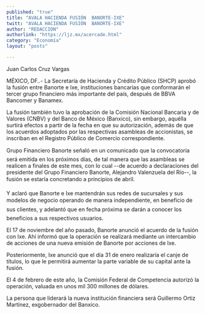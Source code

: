 ```yaml
---
published: "true"
title: "AVALA HACIENDA FUSIÓN  BANORTE-IXE"
twitt: "AVALA HACIENDA FUSIÓN  BANORTE-IXE"
author: "REDACCION"
authorlink: "https://ljz.mx/acercade.html"
category: "Economía"
layout: "posts"

---
```



  Juan Carlos Cruz Vargas



  MÉXICO, DF..- La Secretaría de Hacienda y Crédito Público (SHCP) aprobó la fusión entre Banorte e Ixe, instituciones bancarias que conformarán el tercer grupo financiero más importante del país, después de BBVA Bancomer y Banamex.



  La fusión también tuvo la aprobación de la Comisión Nacional Bancaria y de Valores (CNBV) y del Banco de México (Banxico), sin embargo, aquélla surtirá efectos a partir de la fecha en que su autorización, además de que los acuerdos adoptados por las respectivas asambleas de accionistas, se inscriban en el Registro Público de Comercio correspondiente.



  Grupo Financiero Banorte señaló en un comunicado que la convocatoria será emitida en los próximos días, de tal manera que las asambleas se realicen a finales de este mes, con lo cual --de acuerdo a declaraciones del presidente del Grupo Financiero Banorte, Alejandro Valenzuela del Río--, la fusión se estaría concretando a principios de abril.



  Y aclaró que Banorte e Ixe mantendrán sus redes de sucursales y sus modelos de negocio operando de manera independiente, en beneficio de sus clientes, y adelantó que en fecha próxima se darán a conocer los beneficios a sus respectivos usuarios.



  El 17 de noviembre del año pasado, Banorte anunció el acuerdo de la fusión con Ixe. Ahí informó que la operación se realizará mediante un intercambio de acciones de una nueva emisión de Banorte por acciones de Ixe.



  Posteriormente, Ixe anunció que el día 31 de enero realizaría el canje de títulos, lo que le permitirá aumentar la parte variable de su capital ante la fusión.



  El 4 de febrero de este año, la Comisión Federal de Competencia autorizó la operación, valuada en unos mil 300 millones de dólares.



  La persona que liderará la nueva institución financiera será Guillermo Ortiz Martínez, exgobernador del Banxico.

